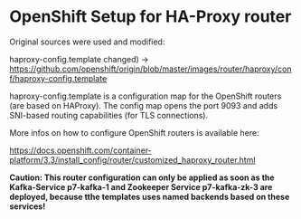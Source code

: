 # OpenShift Setup for HA-Proxy router

Original sources were used and modified:

  haproxy-config.template    changed)  -> https://github.com/openshift/origin/blob/master/images/router/haproxy/conf/haproxy-config.template
  
haproxy-config.template is a configuration map for the OpenShift routers (are based on HAProxy).
The config map opens the port 9093 and adds SNI-based routing capabilities (for TLS connections).

More infos on how to configure OpenShift routers is available here:

https://docs.openshift.com/container-platform/3.3/install_config/router/customized_haproxy_router.html

<b>Caution: This router configuration can only be applied as soon as the Kafka-Service p7-kafka-1 and Zookeeper Service p7-kafka-zk-3 are deployed, because tthe templates uses named backends based on these services!</b>
